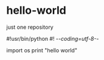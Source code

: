 # hello-world
just one repository

#!usr/bin/python
#! -*-coding=utf-8-*-

import os 
print "hello world"
